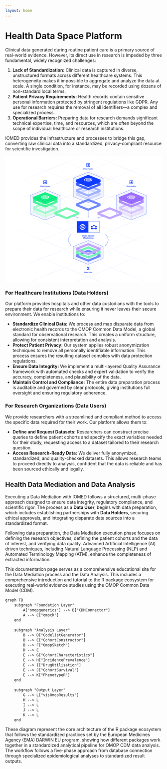 ```yaml
---
layout: home
---
```


# Health Data Space Platform

Clinical data generated during routine patient care is a primary source of real-world evidence. However, its direct use in research is impeded by three fundamental, widely recognized challenges:

1.  **Lack of Standardization:** Clinical data is captured in diverse, unstructured formats across different healthcare systems. This heterogeneity makes it impossible to aggregate and analyze the data
at scale. A single condition, for instance, may be recorded using dozens of non-standard local terms.
2.  **Patient Privacy Requirements:** Health records contain sensitive personal information protected by stringent regulations like GDPR. Any use for research requires the removal of all identifiers—a
complex and specialized process.
3.  **Operational Barriers:** Preparing data for research demands significant technical expertise, time, and resources, which are often beyond the scope of individual healthcare or research institutions.

IOMED provides the infrastructure and processes to bridge this gap, converting raw clinical data into a standardized, privacy-compliant resource for scientific investigation.


![](/assets/images/mediation.png)


### For Healthcare Institutions (Data Holders)

Our platform provides hospitals and other data custodians with the tools to prepare their data for research while ensuring it never leaves their secure environment. We enable institutions to:

*   **Standardize Clinical Data:** We process and map disparate data from electronic health records to the OMOP Common Data Model, a global standard for observational research. This creates a uniform
structure, allowing for consistent interpretation and analysis.
*   **Protect Patient Privacy:** Our system applies robust anonymization techniques to remove all personally identifiable information. This process ensures the resulting dataset complies with data
protection regulations.
*   **Ensure Data Integrity:** We implement a multi-layered Quality Assurance framework with automated checks and expert validation to verify the accuracy, completeness, and plausibility of the data.
*   **Maintain Control and Compliance:** The entire data preparation process is auditable and governed by clear protocols, giving institutions full oversight and ensuring regulatory adherence.

### For Research Organizations (Data Users)

We provide researchers with a streamlined and compliant method to access the specific data required for their work. Our platform allows them to:

*   **Define and Request Datasets:** Researchers can construct precise queries to define patient cohorts and specify the exact variables needed for their study, requesting access to a dataset tailored to
their research question.
*   **Access Research-Ready Data:** We deliver fully anonymized, standardized, and quality-checked datasets. This allows research teams to proceed directly to analysis, confident that the data is
reliable and has been sourced ethically and legally.


## Health Data Mediation and Data Analysis


Executing a Data Mediation with IOMED follows a structured, multi-phase
approach designed to ensure data integrity, regulatory compliance, and
scientific rigor. The process as a **Data User**, begins with data preparation,
which includes establishing partnerships with **Data Holders**, securing
ethical approvals, and integrating disparate data sources into a standardized
format.

Following data preparation, the Data Mediation execution phase focuses on
defining the research objectives, defining the patient cohorts and the
data of interest, and verifying data quality. Advanced Artificial Intelligence
(AI) driven techniques, including Natural Language Processing (NLP) and
Automated Terminology Mapping (ATM), enhance the completeness of
extracted information.

This documentation page serves as a comprehensive educational site for the Data
Mediation process and the Data Analysis. This includes a comprehensive
introduction and tutorial to the  R package ecosystem for executing real-world
evidence studies using the OMOP Common Data Model (CDM).


```mermaid
graph TB
    subgraph "Foundation Layer"
        A["omopgenerics"] --> B["CDMConnector"]
        A --> C["omock"]
    end

    subgraph "Analysis Layer"
        B --> D["CodelistGenerator"]
        B --> E["CohortConstructor"]
        B --> F["OmopSketch"]
        D --> E
        E --> G["CohortCharacteristics"]
        E --> H["IncidencePrevalence"]
        E --> I["DrugUtilisation"]
        E --> J["CohortSurvival"]
        E --> K["PhenotypeR"]
    end

    subgraph "Output Layer"
        G --> L["visOmopResults"]
        H --> L
        I --> L
        J --> L
        K --> L
    end
```

These diagram represent the core architecture of the R package ecosystem that
follows the standardized practices set by the European Medicines Agency (EMA)
DARWIN EU program, showing how different packages work together in a
standardized analytical pipeline for OMOP CDM data analysis. The workflow
follows a five-phase approach from database connection through specialized
epidemiological analyses to standardized result outputs.
